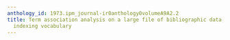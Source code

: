 ```yaml
---
anthology_id: 1973.ipm_journal-ir0anthology0volumeA9A2.2
title: Term association analysis on a large file of bibliographic data, using a highly-controlled
  indexing vocabulary
---
```

